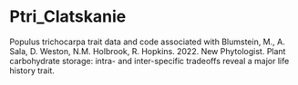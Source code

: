 # Ptri_Clatskanie
Populus trichocarpa trait data and code associated with Blumstein, M., A. Sala, D. Weston, N.M. Holbrook, R. Hopkins. 2022. New Phytologist. Plant carbohydrate storage: intra- and inter-specific tradeoffs reveal a major life history trait.
